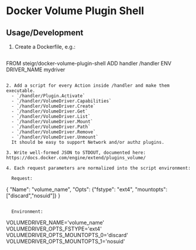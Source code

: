 Docker Volume Plugin Shell
==========================

Usage/Development
-----------------

1. Create a Dockerfile, e.g.:
   ```
FROM steigr/docker-volume-plugin-shell
ADD  handler /handler
ENV  DRIVER_NAME mydriver
```

2. Add a script for every Action inside /handler and make them executable.
  - `/handler/Plugin.Activate`
  - `/handler/VolumeDriver.Capabilities`
  - `/handler/VolumeDriver.Create`
  - `/handler/VolumeDriver.Get`
  - `/handler/VolumeDriver.List`
  - `/handler/VolumeDriver.Mount`
  - `/handler/VolumeDriver.Path`
  - `/handler/VolumeDriver.Remove`
  - `/handler/VolumeDriver.Unmount`
  It should be easy to support Network and/or authz plugins.

3. Write well-formed JSON to STDOUT, documented here: https://docs.docker.com/engine/extend/plugins_volume/

4. Each request parameters are normalized into the script environment:

  Request:
  ```
{ "Name": "volume_name", "Opts": {"fstype": "ext4", "mountopts":["discard","nosuid"]} }
```

  Environment:
  ```
VOLUMEDRIVER_NAME='volume_name'
VOLUMEDRIVER_OPTS_FSTYPE='ext4'
VOLUMEDRIVER_OPTS_MOUNTOPTS_0='discard'
VOLUMEDRIVER_OPTS_MOUNTOPTS_1='nosuid'
```